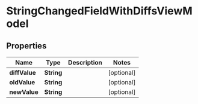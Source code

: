 

# StringChangedFieldWithDiffsViewModel


## Properties

| Name | Type | Description | Notes |
|------------ | ------------- | ------------- | -------------|
|**diffValue** | **String** |  |  [optional] |
|**oldValue** | **String** |  |  [optional] |
|**newValue** | **String** |  |  [optional] |




